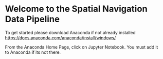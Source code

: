 # Welcome to the Spatial Navigation Data Pipeline
To get started please download Anaconda if not already installed   
https://docs.anaconda.com/anaconda/install/windows/ 

From the Anaconda Home Page, click on Jupyter Notebook. You must add it to Anaconda if its not there. 
  
